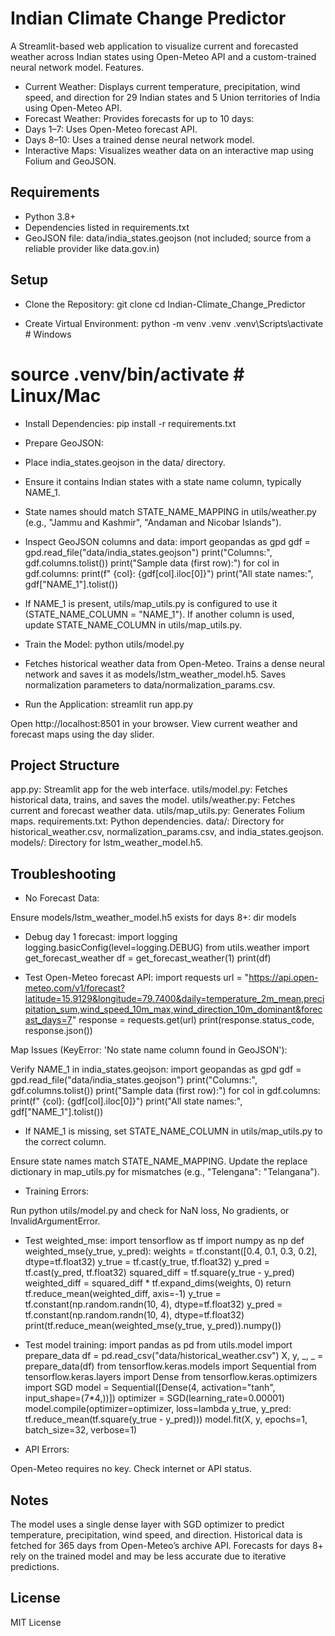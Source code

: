 # Indian Climate Change Predictor

A Streamlit-based web application to visualize current and forecasted weather across Indian states using Open-Meteo API and a custom-trained neural network model.
Features.

- Current Weather: Displays current temperature, precipitation, wind speed, and direction for 29 Indian states and 5 Union territories of India using Open-Meteo API.
- Forecast Weather: Provides forecasts for up to 10 days:
- Days 1–7: Uses Open-Meteo forecast API.
- Days 8–10: Uses a trained dense neural network model.
- Interactive Maps: Visualizes weather data on an interactive map using Folium and GeoJSON.

## Requirements

- Python 3.8+
- Dependencies listed in requirements.txt
- GeoJSON file: data/india_states.geojson (not included; source from a reliable provider like data.gov.in)

## Setup

- Clone the Repository:
git clone <repository-url>
cd Indian-Climate_Change_Predictor

- Create Virtual Environment:
python -m venv .venv
.venv\Scripts\activate  # Windows
# source .venv/bin/activate  # Linux/Mac

- Install Dependencies:
pip install -r requirements.txt

- Prepare GeoJSON:

- Place india_states.geojson in the data/ directory.

- Ensure it contains Indian states with a state name column, typically NAME_1.

- State names should match STATE_NAME_MAPPING in utils/weather.py (e.g., "Jammu and Kashmir", "Andaman and Nicobar Islands").

- Inspect GeoJSON columns and data:
import geopandas as gpd
gdf = gpd.read_file("data/india_states.geojson")
print("Columns:", gdf.columns.tolist())
print("Sample data (first row):")
for col in gdf.columns:
    print(f"  {col}: {gdf[col].iloc[0]}")
print("All state names:", gdf["NAME_1"].tolist())

- If NAME_1 is present, utils/map_utils.py is configured to use it (STATE_NAME_COLUMN = "NAME_1"). If another column is used, update STATE_NAME_COLUMN in utils/map_utils.py.

- Train the Model:
python utils/model.py

- Fetches historical weather data from Open-Meteo.
Trains a dense neural network and saves it as models/lstm_weather_model.h5.
Saves normalization parameters to data/normalization_params.csv.

- Run the Application:
streamlit run app.py

Open http://localhost:8501 in your browser.
View current weather and forecast maps using the day slider.



## Project Structure

app.py: Streamlit app for the web interface.
utils/model.py: Fetches historical data, trains, and saves the model.
utils/weather.py: Fetches current and forecast weather data.
utils/map_utils.py: Generates Folium maps.
requirements.txt: Python dependencies.
data/: Directory for historical_weather.csv, normalization_params.csv, and india_states.geojson.
models/: Directory for lstm_weather_model.h5.

##  Troubleshooting

- No Forecast Data:

Ensure models/lstm_weather_model.h5 exists for days 8+:
dir models

- Debug day 1 forecast:
import logging
logging.basicConfig(level=logging.DEBUG)
from utils.weather import get_forecast_weather
df = get_forecast_weather(1)
print(df)

- Test Open-Meteo forecast API:
import requests
url = "https://api.open-meteo.com/v1/forecast?latitude=15.9129&longitude=79.7400&daily=temperature_2m_mean,precipitation_sum,wind_speed_10m_max,wind_direction_10m_dominant&forecast_days=7"
response = requests.get(url)
print(response.status_code, response.json())

Map Issues (KeyError: 'No state name column found in GeoJSON'):

Verify NAME_1 in india_states.geojson:
import geopandas as gpd
gdf = gpd.read_file("data/india_states.geojson")
print("Columns:", gdf.columns.tolist())
print("Sample data (first row):")
for col in gdf.columns:
    print(f"  {col}: {gdf[col].iloc[0]}")
print("All state names:", gdf["NAME_1"].tolist())


- If NAME_1 is missing, set STATE_NAME_COLUMN in utils/map_utils.py to the correct column.

Ensure state names match STATE_NAME_MAPPING. Update the replace dictionary in map_utils.py for mismatches (e.g., "Telengana": "Telangana").

- Training Errors:

Run python utils/model.py and check for NaN loss, No gradients, or InvalidArgumentError.

- Test weighted_mse:
import tensorflow as tf
import numpy as np
def weighted_mse(y_true, y_pred):
    weights = tf.constant([0.4, 0.1, 0.3, 0.2], dtype=tf.float32)
    y_true = tf.cast(y_true, tf.float32)
    y_pred = tf.cast(y_pred, tf.float32)
    squared_diff = tf.square(y_true - y_pred)
    weighted_diff = squared_diff * tf.expand_dims(weights, 0)
    return tf.reduce_mean(weighted_diff, axis=-1)
y_true = tf.constant(np.random.randn(10, 4), dtype=tf.float32)
y_pred = tf.constant(np.random.randn(10, 4), dtype=tf.float32)
print(tf.reduce_mean(weighted_mse(y_true, y_pred)).numpy())


- Test model training:
import pandas as pd
from utils.model import prepare_data
df = pd.read_csv("data/historical_weather.csv")
X, y, _, _ = prepare_data(df)
from tensorflow.keras.models import Sequential
from tensorflow.keras.layers import Dense
from tensorflow.keras.optimizers import SGD
model = Sequential([Dense(4, activation="tanh", input_shape=(7*4,))])
optimizer = SGD(learning_rate=0.00001)
model.compile(optimizer=optimizer, loss=lambda y_true, y_pred: tf.reduce_mean(tf.square(y_true - y_pred)))
model.fit(X, y, epochs=1, batch_size=32, verbose=1)

- API Errors:

Open-Meteo requires no key. Check internet or API status.

## Notes

The model uses a single dense layer with SGD optimizer to predict temperature, precipitation, wind speed, and direction.
Historical data is fetched for 365 days from Open-Meteo’s archive API.
Forecasts for days 8+ rely on the trained model and may be less accurate due to iterative predictions.

## License
MIT License

